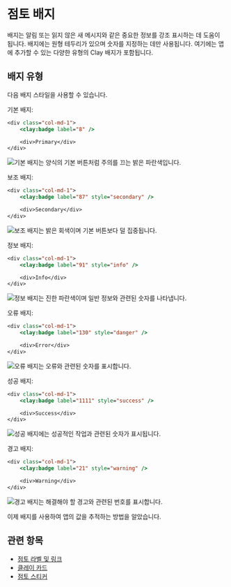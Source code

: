 # 점토 배지

배지는 알림 또는 읽지 않은 새 메시지와 같은 중요한 정보를 강조 표시하는 데 도움이 됩니다. 배지에는 원형 테두리가 있으며 숫자를 지정하는 데만 사용됩니다. 여기에는 앱에 추가할 수 있는 다양한 유형의 Clay 배지가 포함됩니다.

## 배지 유형

다음 배지 스타일을 사용할 수 있습니다.

기본 배지:

```jsp
<div class="col-md-1">
    <clay:badge label="8" />

    <div>Primary</div>
</div>
```

![기본 배지는 양식의 기본 버튼처럼 주의를 끄는 밝은 파란색입니다.](./clay-badges/images/01.png)

보조 배지:

```jsp
<div class="col-md-1">
    <clay:badge label="87" style="secondary" />

    <div>Secondary</div>
</div>
```

![보조 배지는 밝은 회색이며 기본 버튼보다 덜 집중됩니다.](./clay-badges/images/02.png)

정보 배지:

```jsp
<div class="col-md-1">
    <clay:badge label="91" style="info" />

    <div>Info</div>
</div>
```

![정보 배지는 진한 파란색이며 일반 정보와 관련된 숫자를 나타냅니다.](./clay-badges/images/03.png)

오류 배지:

```jsp
<div class="col-md-1">
    <clay:badge label="130" style="danger" />

    <div>Error</div>
</div>
```

![오류 배지는 오류와 관련된 숫자를 표시합니다.](./clay-badges/images/04.png)

성공 배지:

```jsp
<div class="col-md-1">
    <clay:badge label="1111" style="success" />

    <div>Success</div>
</div>
```

![성공 배지에는 성공적인 작업과 관련된 숫자가 표시됩니다.](./clay-badges/images/05.png)

경고 배지:

```jsp
<div class="col-md-1">
    <clay:badge label="21" style="warning" />

    <div>Warning</div>
</div>
```

![경고 배지는 해결해야 할 경고와 관련된 번호를 표시합니다.](./clay-badges/images/06.png)

이제 배지를 사용하여 앱의 값을 추적하는 방법을 알았습니다.

## 관련 항목

* [점토 라벨 및 링크](./clay-links-and-labels.md)
* [클레이 카드](./clay-cards.md)
* [점토 스티커](./clay-stickers.md)